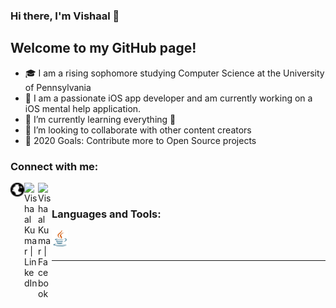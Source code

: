 ### Hi there, I'm Vishaal  👋

## Welcome to my GitHub page!
- 🎓 I am a rising sophomore studying Computer Science at the University of Pennsylvania
- 📱 I am a passionate iOS app developer and am currently working on a iOS mental help application.
- 🌱 I’m currently learning everything 🤣
- 👯 I’m looking to collaborate with other content creators
- 🥅 2020 Goals: Contribute more to Open Source projects

### Connect with me:

[<img align="left" alt="vishaalpkumar.github.io/" width="22px" src="https://raw.githubusercontent.com/iconic/open-iconic/master/svg/globe.svg" />][website]
[<img align="left" alt="Vishaal Kumar | LinkedIn" width="22px" src="https://cdn.jsdelivr.net/npm/simple-icons@v3/icons/linkedin.svg" />][linkedin]
[<img align="left" alt="Vishaal Kumar | Facebook" width="22px" src="https://cdn.jsdelivr.net/npm/simple-icons@v3/icons/facebook.svg" />][facebook]

<br />

### Languages and Tools:

[<img align="left" alt="JAVA" width="26px" src="https://raw.githubusercontent.com/github/explore/80688e429a7d4ef2fca1e82350fe8e3517d3494d/topics/java/java.png" />][website]


<br />
<br />


---


[website]: https://vishaalpkumar.github.io/
[facebook]: https://www.facebook.com/vishaal.kumar.10
[linkedin]: https://www.linkedin.com/in/vishaalpkumar/